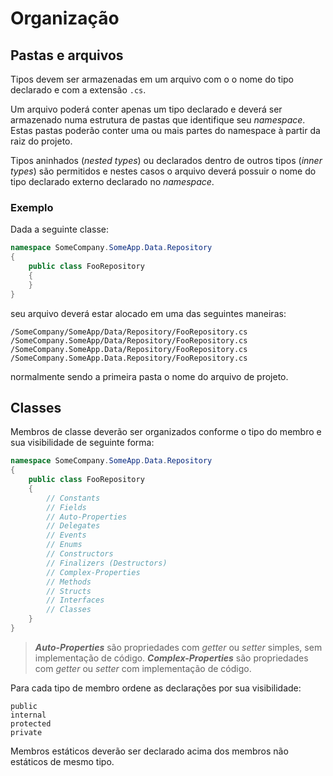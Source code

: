 # Organização

## Pastas e arquivos

Tipos devem ser armazenadas em um arquivo com o o nome do tipo declarado e com a extensão `.cs`.

Um arquivo poderá conter apenas um tipo declarado e deverá ser armazenado numa estrutura de pastas que identifique seu _namespace_. Estas pastas poderão conter uma ou mais partes do namespace à partir da raiz do projeto.

Tipos aninhados (_nested types_) ou declarados dentro de outros tipos (_inner types_) são permitidos e nestes casos o arquivo deverá possuir o nome do tipo declarado externo declarado no _namespace_.

### Exemplo

Dada a seguinte classe:

```C#
namespace SomeCompany.SomeApp.Data.Repository
{
    public class FooRepository
    {
    }
}
```

seu arquivo deverá estar alocado em uma das seguintes maneiras:

```Plain
/SomeCompany/SomeApp/Data/Repository/FooRepository.cs
/SomeCompany.SomeApp/Data/Repository/FooRepository.cs
/SomeCompany.SomeApp.Data/Repository/FooRepository.cs
/SomeCompany.SomeApp.Data.Repository/FooRepository.cs
```

normalmente sendo a primeira pasta o nome do arquivo de projeto.

## Classes

Membros de classe deverão ser organizados conforme o tipo do membro e sua visibilidade de seguinte forma:

```C#
namespace SomeCompany.SomeApp.Data.Repository
{
    public class FooRepository
    {
        // Constants
        // Fields
        // Auto-Properties
        // Delegates
        // Events
        // Enums
        // Constructors
        // Finalizers (Destructors)
        // Complex-Properties
        // Methods
        // Structs
        // Interfaces
        // Classes
    }
}
```

> ___Auto-Properties___ são propriedades com _getter_ ou _setter_ simples, sem implementação de código. ___Complex-Properties___ são propriedades com _getter_ ou _setter_ com implementação de código.

Para cada tipo de membro ordene as declarações por sua visibilidade:

```Plain
public
internal
protected
private
```

Membros estáticos deverão ser declarado acima dos membros não estáticos de mesmo tipo.
